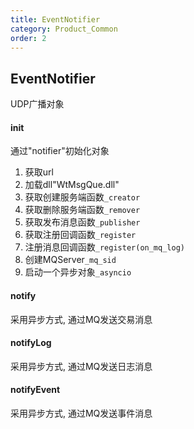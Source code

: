 ```yaml
---
title: EventNotifier
category: Product_Common
order: 2
---
```


## EventNotifier
UDP广播对象

#### init
通过"notifier"初始化对象
1. 获取url
2. 加载dll"WtMsgQue.dll"
3. 获取创建服务端函数`_creator`
4. 获取删除服务端函数`_remover`
5. 获取发布消息函数`_publisher`
6. 获取注册回调函数`_register`
7. 注册消息回调函数`_register(on_mq_log)`
8. 创建MQServer`_mq_sid`
9. 启动一个异步对象`_asyncio`

#### notify
采用异步方式, 通过MQ发送交易消息

#### notifyLog
采用异步方式, 通过MQ发送日志消息

#### notifyEvent
采用异步方式, 通过MQ发送事件消息